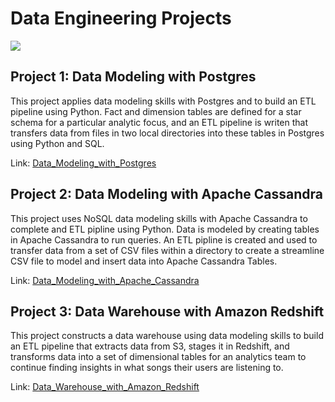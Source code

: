 # Data Engineering Projects

![](https://github.com/AyersAuthentic/udacity_data_engineering/blob/main/images/d_eng_img_1100x444.jpeg)

## Project 1: Data Modeling with Postgres
This project applies data modeling skills with Postgres and to build an ETL pipeline using Python. Fact and dimension tables are defined for a star schema for a particular analytic focus, and an ETL pipeline is writen that transfers data from files in two local directories into these tables in Postgres using Python and SQL.

Link: [Data_Modeling_with_Postgres](https://github.com/AyersAuthentic/udacity_data_engineering/tree/main/Data_Modeling_with_Postgres)

## Project 2: Data Modeling with Apache Cassandra
This project uses NoSQL data modeling skills with Apache Cassandra to complete and ETL pipline using Python. Data is modeled by creating tables in Apache Cassandra to run queries. An ETL pipline is created and used to transfer data from a set of CSV files within a directory to create a streamline CSV file to model and insert data into Apache Cassandra Tables. 

Link: [Data_Modeling_with_Apache_Cassandra](https://github.com/AyersAuthentic/udacity_data_engineering/blob/main/Data_Modeling_Apache_Cassandra/Project_1B_%20Project_Template.ipynb)

## Project 3: Data Warehouse with Amazon Redshift
This project constructs a data warehouse using data modeling skills to build an ETL pipeline that extracts data from S3, stages it in Redshift, and transforms data into a set of dimensional tables for an analytics team to continue finding insights in what songs their users are listening to.

Link: [Data_Warehouse_with_Amazon_Redshift](https://github.com/AyersAuthentic/udacity_data_engineering/tree/main/Data_Warehouse_with_AWS_Redshift)